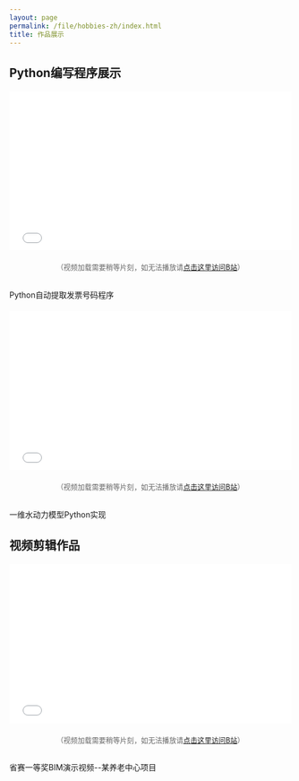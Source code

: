 ```yaml
---
layout: page
permalink: /file/hobbies-zh/index.html
title: 作品展示
---
```

## Python编写程序展示

<div style="position: relative; max-width: 800px; margin: 20px auto; padding-bottom: 56.25%; height: 0; overflow: hidden;">
  <iframe
    style="position: absolute; top: 0; left: 0; width: 100%; height: 100%;"
    src="//player.bilibili.com/player.html?isOutside=true&aid=114238093792928&bvid=BV1ocoQYpEqW&cid=29107357774&p=1"
    scrolling="no"
    border="0"
    frameborder="no"
    framespacing="0"
    allowfullscreen="true">
  </iframe>
</div>
<p style="text-align:center; color:#666; font-size:0.9em;">（视频加载需要稍等片刻，如无法播放请<a href="https://www.bilibili.com/video/BV1ocoQYpEqW" target="_blank">点击这里访问B站</a>）</p>
<br>Python自动提取发票号码程序

<div style="position: relative; max-width: 800px; margin: 20px auto; padding-bottom: 56.25%; height: 0; overflow: hidden;">
  <iframe
    style="position: absolute; top: 0; left: 0; width: 100%; height: 100%;"
    src="//player.bilibili.com/player.html?isOutside=true&aid=114238395848572&bvid=BV1tzoDYBE56&cid=29108210686&p=1"
    scrolling="no"
    border="0"
    frameborder="no"
    framespacing="0"
    allowfullscreen="true">
  </iframe>
</div>
<p style="text-align:center; color:#666; font-size:0.9em;">（视频加载需要稍等片刻，如无法播放请<a href="https://www.bilibili.com/video/BV1tzoDYBE56" target="_blank">点击这里访问B站</a>）</p>
<br>一维水动力模型Python实现

## 视频剪辑作品

<div style="position: relative; max-width: 800px; margin: 20px auto; padding-bottom: 56.25%; height: 0; overflow: hidden;">
  <iframe
    style="position: absolute; top: 0; left: 0; width: 100%; height: 100%;"
    src="//player.bilibili.com/player.html?isOutside=true&aid=114237808580119&bvid=BV1y4oQYvExz&cid=29106176935&p=1"
    scrolling="no"
    border="0"
    frameborder="no"
    framespacing="0"
    allowfullscreen="true">
  </iframe>
</div>
<p style="text-align:center; color:#666; font-size:0.9em;">（视频加载需要稍等片刻，如无法播放请<a href="https://www.bilibili.com/video/BV1y4oQYvExz" target="_blank">点击这里访问B站</a>）</p>
<br>省赛一等奖BIM演示视频--某养老中心项目

